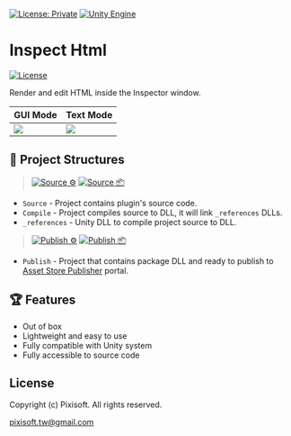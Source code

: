 [![License: Private](https://img.shields.io/badge/License-Private-green.svg)](https://github.com/Pixisoft/Inspect_Html/blob/master/COPYING)
[![Unity Engine](https://img.shields.io/badge/unity-2021.2.0f1-black.svg?style=flat&logo=unity&cacheSeconds=2592000)](https://unity3d.com/get-unity/download/archive)

# Inspect Html

[![License](https://github.com/Pixisoft/Inspect_Html/actions/workflows/license.yml/badge.svg)](https://github.com/Pixisoft/Inspect_Html/actions/workflows/license.yml)

Render and edit HTML inside the Inspector window.

| GUI Mode                       | Text Mode                      |
|:-------------------------------|:-------------------------------|
| <img src="./etc/demo_1.png" /> | <img src="./etc/demo_2.png" /> |

## 📁 Project Structures

> [![Source ⚙️](https://github.com/Pixisoft/Inspect_Html/actions/workflows/source_build.yml/badge.svg)](https://github.com/Pixisoft/Inspect_Html/actions/workflows/source_build.yml)
> [![Source 📦](https://github.com/Pixisoft/Inspect_Html/actions/workflows/source_package.yml/badge.svg)](https://github.com/Pixisoft/Inspect_Html/actions/workflows/source_package.yml)

* `Source` - Project contains plugin's source code.
* `Compile` - Project compiles source to DLL, it will link `_references` DLLs.
* `_references` - Unity DLL to compile project source to DLL.

> [![Publish ⚙️](https://github.com/Pixisoft/Inspect_Html/actions/workflows/publish_build.yml/badge.svg)](https://github.com/Pixisoft/Inspect_Html/actions/workflows/publish_build.yml)
> [![Publish 📦](https://github.com/Pixisoft/Inspect_Html/actions/workflows/publish_package.yml/badge.svg)](https://github.com/Pixisoft/Inspect_Html/actions/workflows/publish_package.yml)

* `Publish` - Project that contains package DLL and ready to publish to [Asset Store Publisher](https://publisher.assetstore.unity3d.com/info.html?_gl=1*1fwg1ij*_ga*MTg0NjU4MTc4NC4xNjAwMzQ5NzM3*_ga_1S78EFL1W5*MTYyNDI3MzU4Ni40Ni4wLjE2MjQyNzM1ODYuNjA.&_ga=2.77544981.1416380940.1624186429-1846581784.1600349737) portal.

## 🏆 Features

* Out of box
* Lightweight and easy to use
* Fully compatible with Unity system
* Fully accessible to source code

## License

Copyright (c) Pixisoft. All rights reserved.

pixisoft.tw@gmail.com

